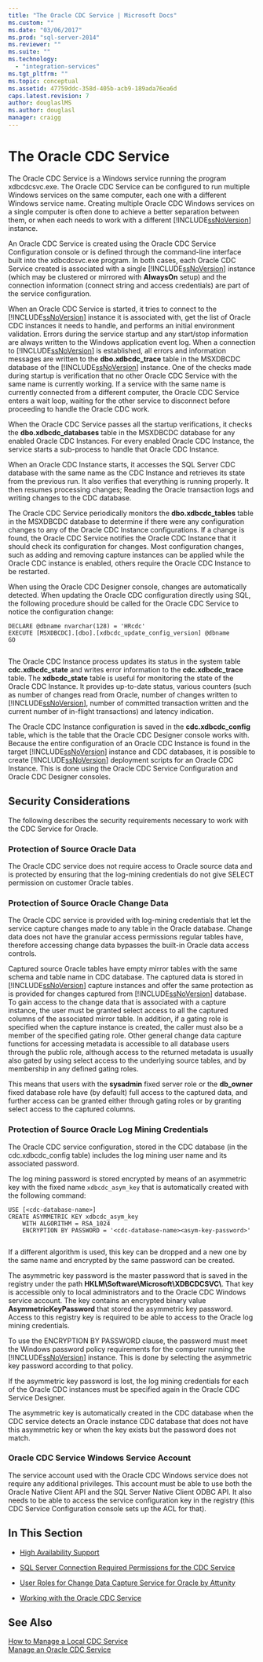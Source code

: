 ```yaml
---
title: "The Oracle CDC Service | Microsoft Docs"
ms.custom: ""
ms.date: "03/06/2017"
ms.prod: "sql-server-2014"
ms.reviewer: ""
ms.suite: ""
ms.technology: 
  - "integration-services"
ms.tgt_pltfrm: ""
ms.topic: conceptual
ms.assetid: 47759ddc-358d-405b-acb9-189ada76ea6d
caps.latest.revision: 7
author: douglaslMS
ms.author: douglasl
manager: craigg
---
```

# The Oracle CDC Service
  The Oracle CDC Service is a Windows service running the program xdbcdcsvc.exe. The Oracle CDC Service can be configured to run multiple Windows services on the same computer, each one with a different Windows service name. Creating multiple Oracle CDC Windows services on a single computer is often done to achieve a better separation between them, or when each needs to work with a different [!INCLUDE[ssNoVersion](../../includes/ssnoversion-md.md)] instance.  
  
 An Oracle CDC Service is created using the Oracle CDC Service Configuration console or is defined through the command-line interface built into the xdbcdcsvc.exe program. In both cases, each Oracle CDC Service created is associated with a single [!INCLUDE[ssNoVersion](../../includes/ssnoversion-md.md)] instance (which may be clustered or mirrored with **AlwaysOn** setup) and the connection information (connect string and access credentials) are part of the service configuration.  
  
 When an Oracle CDC Service is started, it tries to connect to the [!INCLUDE[ssNoVersion](../../includes/ssnoversion-md.md)] instance it is associated with, get the list of Oracle CDC instances it needs to handle, and performs an initial environment validation. Errors during the service startup and any start/stop information are always written to the Windows application event log. When a connection to [!INCLUDE[ssNoVersion](../../includes/ssnoversion-md.md)] is established, all errors and information messages are written to the **dbo.xdbcdc_trace** table in the MSXDBCDC database of the [!INCLUDE[ssNoVersion](../../includes/ssnoversion-md.md)] instance. One of the checks made during startup is verification that no other Oracle CDC Service with the same name is currently working. If a service with the same name is currently connected from a different computer, the Oracle CDC Service enters a wait loop, waiting for the other service to disconnect before proceeding to handle the Oracle CDC work.  
  
 When the Oracle CDC Service passes all the startup verifications, it checks the **dbo.xdbcdc_databases** table in the MSXDBCDC database for any enabled Oracle CDC Instances. For every enabled Oracle CDC Instance, the service starts a sub-process to handle that Oracle CDC Instance.  
  
 When an Oracle CDC Instance starts, it accesses the SQL Server CDC database with the same name as the CDC Instance and retrieves its state from the previous run. It also verifies that everything is running properly. It then resumes processing changes; Reading the Oracle transaction logs and writing changes to the CDC database.  
  
 The Oracle CDC Service periodically monitors the **dbo.xdbcdc_tables** table in the MSXDBCDC database to determine if there were any configuration changes to any of the Oracle CDC Instance configurations. If a change is found, the Oracle CDC Service notifies the Oracle CDC Instance that it should check its configuration for changes. Most configuration changes, such as adding and removing capture instances can be applied while the Oracle CDC instance is enabled, others require the Oracle CDC Instance to be restarted.  
  
 When using the Oracle CDC Designer console, changes are automatically detected. When updating the Oracle CDC configuration directly using SQL, the following procedure should be called for the Oracle CDC Service to notice the configuration change:  
  
```  
DECLARE @dbname nvarchar(128) = 'HRcdc'  
EXECUTE [MSXDBCDC].[dbo].[xdbcdc_update_config_version] @dbname  
GO  
  
```  
  
 The Oracle CDC Instance process updates its status in the system table **cdc.xdbcdc_state** and writes error information to the **cdc.xdbcdc_trace** table. The **xdbcdc_state** table is useful for monitoring the state of the Oracle CDC Instance. It provides up-to-date status, various counters (such as number of changes read from Oracle, number of changes written to [!INCLUDE[ssNoVersion](../../includes/ssnoversion-md.md)], number of committed transaction written and the current number of in-flight transactions) and latency indication.  
  
 The Oracle CDC Instance configuration is saved in the **cdc.xdbcdc_config** table, which is the table that the Oracle CDC Designer console works with. Because the entire configuration of an Oracle CDC Instance is found in the target [!INCLUDE[ssNoVersion](../../includes/ssnoversion-md.md)] instance and CDC databases, it is possible to create [!INCLUDE[ssNoVersion](../../includes/ssnoversion-md.md)] deployment scripts for an Oracle CDC Instance. This is done using the Oracle CDC Service Configuration and Oracle CDC Designer consoles.  
  
## Security Considerations  
 The following describes the security requirements necessary to work with the CDC Service for Oracle.  
  
### Protection of Source Oracle Data  
 The Oracle CDC service does not require access to Oracle source data and is protected by ensuring that the log-mining credentials do not give SELECT permission on customer Oracle tables.  
  
### Protection of Source Oracle Change Data  
 The Oracle CDC service is provided with log-mining credentials that let the service capture changes made to any table in the Oracle database. Change data does not have the granular access permissions regular tables have, therefore accessing change data bypasses the built-in Oracle data access controls.  
  
 Captured source Oracle tables have empty mirror tables with the same schema and table name in CDC database. The captured data is stored in [!INCLUDE[ssNoVersion](../../includes/ssnoversion-md.md)] capture instances and offer the same protection as is provided for changes captured from [!INCLUDE[ssNoVersion](../../includes/ssnoversion-md.md)] database. To gain access to the change data that is associated with a capture instance, the user must be granted select access to all the captured columns of the associated mirror table. In addition, if a gating role is specified when the capture instance is created, the caller must also be a member of the specified gating role. Other general change data capture functions for accessing metadata is accessible to all database users through the public role, although access to the returned metadata is usually also gated by using select access to the underlying source tables, and by membership in any defined gating roles.  
  
 This means that users with the **sysadmin** fixed server role or the **db_owner** fixed database role have (by default) full access to the captured data, and further access can be granted either through gating roles or by granting select access to the captured columns.  
  
### Protection of Source Oracle Log Mining Credentials  
 The Oracle CDC service configuration, stored in the CDC database (in the cdc.xdbcdc_config table) includes the log mining user name and its associated password.  
  
 The log mining password is stored encrypted by means of an asymmetric key with the fixed name `xdbcdc_asym_key` that is automatically created with the following command:  
  
```  
USE [<cdc-database-name>]  
CREATE ASYMMETRIC KEY xdbcdc_asym_key  
    WITH ALGORITHM = RSA_1024  
    ENCRYPTION BY PASSWORD = '<cdc-database-name><asym-key-password>'  
  
```  
  
 If a different algorithm is used, this key can be dropped and a new one by the same name and encrypted by the same password can be created.  
  
 The asymmetric key password is the master password that is saved in the registry under the path **HKLM\Software\Microsoft\XDBCDCSVC\\<service-name>**. That key is accessible only to local administrators and to the Oracle CDC Windows service account. The key contains an encrypted binary value **AsymmetricKeyPassword** that stored the asymmetric key password. Access to this registry key is required to be able to access to the Oracle log mining credentials.  
  
 To use the ENCRYPTION BY PASSWORD clause, the password must meet the Windows password policy requirements for the computer running the [!INCLUDE[ssNoVersion](../../includes/ssnoversion-md.md)] instance. This is done by selecting the asymmetric key password according to that policy.  
  
 If the asymmetric key password is lost, the log mining credentials for each of the Oracle CDC instances must be specified again in the Oracle CDC Service Designer.  
  
 The asymmetric key is automatically created in the CDC database when the CDC service detects an Oracle instance CDC database that does not have this asymmetric key or when the key exists but the password does not match.  
  
### Oracle CDC Service Windows Service Account  
 The service account used with the Oracle CDC Windows service does not require any additional privileges. This account must be able to use both the Oracle Native Client API and the SQL Server Native Client ODBC API. It also needs to be able to access the service configuration key in the registry (this CDC Service Configuration console sets up the ACL for that).  
  
## In This Section  
  
-   [High Availability Support](high-availability-support.md)  
  
-   [SQL Server Connection Required Permissions for the CDC Service](sql-server-connection-required-permissions-for-the-cdc-service.md)  
  
-   [User Roles for Change Data Capture Service for Oracle by Attunity](user-roles.md)  
  
-   [Working with the Oracle CDC Service](the-oracle-cdc-service.md)  
  
## See Also  
 [How to Manage a Local CDC Service](how-to-manage-a-local-cdc-service.md)   
 [Manage an Oracle CDC Service](manage-an-oracle-cdc-service.md)  
  
  
